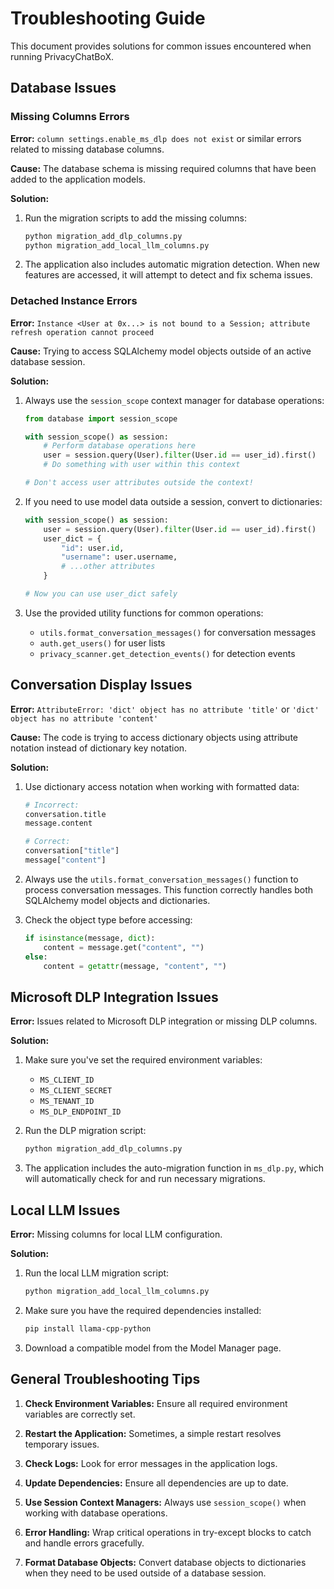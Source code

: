 # Troubleshooting Guide

This document provides solutions for common issues encountered when running PrivacyChatBoX.

## Database Issues

### Missing Columns Errors

**Error:** `column settings.enable_ms_dlp does not exist` or similar errors related to missing database columns.

**Cause:** The database schema is missing required columns that have been added to the application models.

**Solution:**
1. Run the migration scripts to add the missing columns:
   ```bash
   python migration_add_dlp_columns.py
   python migration_add_local_llm_columns.py
   ```

2. The application also includes automatic migration detection. When new features are accessed, it will attempt to detect and fix schema issues.

### Detached Instance Errors

**Error:** `Instance <User at 0x...> is not bound to a Session; attribute refresh operation cannot proceed`

**Cause:** Trying to access SQLAlchemy model objects outside of an active database session.

**Solution:**
1. Always use the `session_scope` context manager for database operations:
   ```python
   from database import session_scope
   
   with session_scope() as session:
       # Perform database operations here
       user = session.query(User).filter(User.id == user_id).first()
       # Do something with user within this context
   
   # Don't access user attributes outside the context!
   ```

2. If you need to use model data outside a session, convert to dictionaries:
   ```python
   with session_scope() as session:
       user = session.query(User).filter(User.id == user_id).first()
       user_dict = {
           "id": user.id,
           "username": user.username,
           # ...other attributes
       }
   
   # Now you can use user_dict safely
   ```

3. Use the provided utility functions for common operations:
   - `utils.format_conversation_messages()` for conversation messages
   - `auth.get_users()` for user lists
   - `privacy_scanner.get_detection_events()` for detection events

## Conversation Display Issues

**Error:** `AttributeError: 'dict' object has no attribute 'title'` or `'dict' object has no attribute 'content'`

**Cause:** The code is trying to access dictionary objects using attribute notation instead of dictionary key notation.

**Solution:**
1. Use dictionary access notation when working with formatted data:
   ```python
   # Incorrect:
   conversation.title
   message.content
   
   # Correct:
   conversation["title"]
   message["content"]
   ```

2. Always use the `utils.format_conversation_messages()` function to process conversation messages. This function correctly handles both SQLAlchemy model objects and dictionaries.

3. Check the object type before accessing:
   ```python
   if isinstance(message, dict):
       content = message.get("content", "")
   else:
       content = getattr(message, "content", "")
   ```

## Microsoft DLP Integration Issues

**Error:** Issues related to Microsoft DLP integration or missing DLP columns.

**Solution:**
1. Make sure you've set the required environment variables:
   - `MS_CLIENT_ID`
   - `MS_CLIENT_SECRET`
   - `MS_TENANT_ID`
   - `MS_DLP_ENDPOINT_ID`

2. Run the DLP migration script:
   ```bash
   python migration_add_dlp_columns.py
   ```

3. The application includes the auto-migration function in `ms_dlp.py`, which will automatically check for and run necessary migrations.

## Local LLM Issues

**Error:** Missing columns for local LLM configuration.

**Solution:**
1. Run the local LLM migration script:
   ```bash
   python migration_add_local_llm_columns.py
   ```

2. Make sure you have the required dependencies installed:
   ```bash
   pip install llama-cpp-python
   ```

3. Download a compatible model from the Model Manager page.

## General Troubleshooting Tips

1. **Check Environment Variables:** Ensure all required environment variables are correctly set.

2. **Restart the Application:** Sometimes, a simple restart resolves temporary issues.

3. **Check Logs:** Look for error messages in the application logs.

4. **Update Dependencies:** Ensure all dependencies are up to date.

5. **Use Session Context Managers:** Always use `session_scope()` when working with database operations.

6. **Error Handling:** Wrap critical operations in try-except blocks to catch and handle errors gracefully.

7. **Format Database Objects:** Convert database objects to dictionaries when they need to be used outside of a database session.